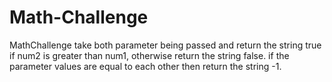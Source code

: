 # Math-Challenge
MathChallenge take both parameter being passed and return the string true if num2 is greater than num1, otherwise return the string false. if the parameter values are equal to each other then return the string -1. 
